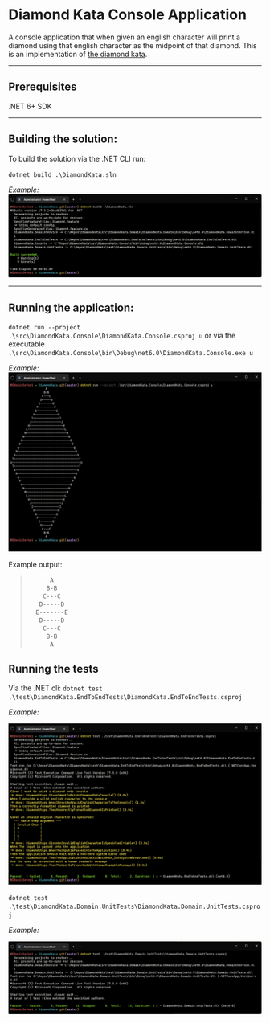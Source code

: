 # Diamond Kata Console Application

A console application that when given an english character will print a diamond using that english character as the midpoint of that diamond. This is an implementation of [the diamond kata](https://github.com/davidwhitney/CodeDojos/tree/master/Diamond%20Kata).

___

## Prerequisites
.NET 6+ SDK
___

## Building the solution:

To build the solution via the .NET CLI run:

`dotnet build .\DiamondKata.sln`

_Example:_
<img src="https://raw.githubusercontent.com/doniseferi/DiamondKata/master/assets/Build.png?token=GHSAT0AAAAAAB5V2VGVHVQZRIUJELZLZ77EY6RSFSQ" />

___

## Running the application:
 
`dotnet run --project .\src\DiamondKata.Console\DiamondKata.Console.csproj u` or via the executable `.\src\DiamondKata.Console\bin\Debug\net6.0\DiamondKata.Console.exe u`

_Example:_
<img src="https://raw.githubusercontent.com/doniseferi/DiamondKata/master/assets/Run.png?token=GHSAT0AAAAAAB5V2VGU5QFFUGIRSP3OD2H4Y6RSGQQ" />

Example output:
>           A
>          B-B
>         C---C
>        D-----D
>       E-------E
>        D-----D
>         C---C
>          B-B
>           A

## Running the tests

Via the .NET cli: 
`dotnet test .\test\DiamondKata.EndToEndTests\DiamondKata.EndToEndTests.csproj`

_Example:_

<img src="https://raw.githubusercontent.com/doniseferi/DiamondKata/master/assets/EndToEndTests.png?token=GHSAT0AAAAAAB5V2VGV2DFV3ELD6PM4JLRWY6RSHPA" />


`dotnet test .\test\DiamondKata.Domain.UnitTests\DiamondKata.Domain.UnitTests.csproj`

_Example:_

<img src="https://raw.githubusercontent.com/doniseferi/DiamondKata/master/assets/UnitTests.png?token=GHSAT0AAAAAAB5V2VGVZ57LDRN3KSJ4EQ7YY6RSIBQ" />
